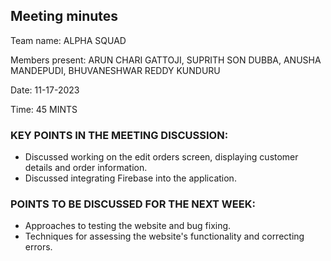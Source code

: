 ## Meeting minutes

Team name: ALPHA SQUAD

Members present: ARUN CHARI GATTOJI, SUPRITH SON DUBBA, ANUSHA MANDEPUDI, BHUVANESHWAR REDDY KUNDURU

Date: 11-17-2023

Time: 45 MINTS

### KEY POINTS IN THE MEETING DISCUSSION:

-	Discussed working on the edit orders screen, displaying customer details and 	order information.
-	Discussed integrating Firebase into the application.

 
### POINTS TO BE DISCUSSED FOR THE NEXT WEEK: 

-	Approaches to testing the website and bug fixing.
-	Techniques for assessing the website's functionality and correcting errors.
